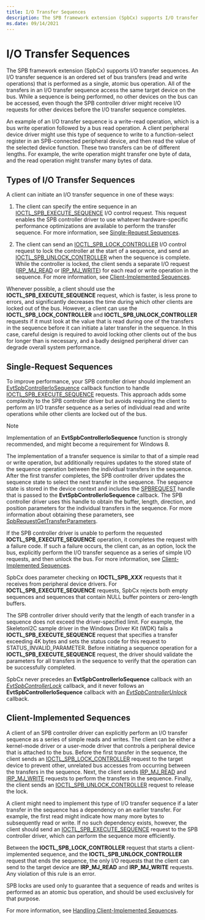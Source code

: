 ```yaml
---
title: I/O Transfer Sequences
description: The SPB framework extension (SpbCx) supports I/O transfer sequences.
ms.date: 09/14/2021
---
```


# I/O Transfer Sequences

The SPB framework extension (SpbCx) supports I/O transfer sequences. An I/O transfer sequence is an ordered set of bus transfers (read and write operations) that is performed as a single, atomic bus operation. All of the transfers in an I/O transfer sequence access the same target device on the bus. While a sequence is being performed, no other devices on the bus can be accessed, even though the SPB controller driver might receive I/O requests for other devices before the I/O transfer sequence completes.

An example of an I/O transfer sequence is a write-read operation, which is a bus write operation followed by a bus read operation. A client peripheral device driver might use this type of sequence to write to a function-select register in an SPB-connected peripheral device, and then read the value of the selected device function. These two transfers can be of different lengths. For example, the write operation might transfer one byte of data, and the read operation might transfer many bytes of data.

## Types of I/O Transfer Sequences

A client can initiate an I/O transfer sequence in one of these ways:

1. The client can specify the entire sequence in an [IOCTL_SPB_EXECUTE_SEQUENCE](./spb-ioctls.md#ioctl_spb_execute_sequence-control-code) I/O control request. This request enables the SPB controller driver to use whatever hardware-specific performance optimizations are available to perform the transfer sequence. For more information, see [Single-Request Sequences](#single-request-sequences).

1. The client can send an [IOCTL_SPB_LOCK_CONTROLLER](./spb-ioctls.md#ioctl_spb_lock_controller-control-code) I/O control request to lock the controller at the start of a sequence, and send an [IOCTL_SPB_UNLOCK_CONTROLLER](./spb-ioctls.md#ioctl_spb_unlock_controller-control-code) when the sequence is complete. While the controller is locked, the client sends a separate I/O request ([IRP_MJ_READ](../kernel/irp-mj-read.md) or [IRP_MJ_WRITE](../kernel/irp-mj-write.md)) for each read or write operation in the sequence. For more information, see [Client-Implemented Sequences](#client-implemented-sequences).

Whenever possible, a client should use the **IOCTL_SPB_EXECUTE_SEQUENCE** request, which is faster, is less prone to errors, and significantly decreases the time during which other clients are locked out of the bus. However, a client can use the **IOCTL_SPB_LOCK_CONTROLLER** and **IOCTL_SPB_UNLOCK_CONTROLLER** requests if it must look at the value that is read during one of the transfers in the sequence before it can initiate a later transfer in the sequence. In this case, careful design is required to avoid locking other clients out of the bus for longer than is necessary, and a badly designed peripheral driver can degrade overall system performance.

## Single-Request Sequences

To improve performance, your SPB controller driver should implement an [EvtSpbControllerIoSequence](/windows-hardware/drivers/ddi/spbcx/nc-spbcx-evt_spb_controller_sequence) callback function to handle [IOCTL_SPB_EXECUTE_SEQUENCE](./spb-ioctls.md#ioctl_spb_execute_sequence-control-code) requests. This approach adds some complexity to the SPB controller driver but avoids requiring the client to perform an I/O transfer sequence as a series of individual read and write operations while other clients are locked out of the bus.

> [!NOTE]
> Implementation of an **EvtSpbControllerIoSequence** function is strongly recommended, and might become a requirement for Windows 8.

 The implementation of a transfer sequence is similar to that of a simple read or write operation, but additionally requires updates to the stored state of the sequence operation between the individual transfers in the sequence. After the first transfer completes, the SPB controller driver updates the sequence state to select the next transfer in the sequence. The sequence state is stored in the device context and includes the [SPBREQUEST](./spbcx-object-handles.md) handle that is passed to the **EvtSpbControllerIoSequence** callback. The SPB controller driver uses this handle to obtain the buffer, length, direction, and position parameters for the individual transfers in the sequence. For more information about obtaining these parameters, see [SpbRequestGetTransferParameters](/windows-hardware/drivers/ddi/spbcx/nf-spbcx-spbrequestgettransferparameters).

If the SPB controller driver is unable to perform the requested **IOCTL_SPB_EXECUTE_SEQUENCE** operation, it completes the request with a failure code. If such a failure occurs, the client can, as an option, lock the bus, explicitly perform the I/O transfer sequence as a series of simple I/O requests, and then unlock the bus. For more information, see [Client-Implemented Sequences](#client-implemented-sequences).

SpbCx does parameter checking on **IOCTL_SPB_*XXX*** requests that it receives from peripheral device drivers. For **IOCTL_SPB_EXECUTE_SEQUENCE** requests, SpbCx rejects both empty sequences and sequences that contain NULL buffer pointers or zero-length buffers.

The SPB controller driver should verify that the length of each transfer in a sequence does not exceed the driver-specified limit. For example, the SkeletonI2C sample driver in the Windows Driver Kit (WDK) fails a **IOCTL_SPB_EXECUTE_SEQUENCE** request that specifies a transfer exceeding 4K bytes and sets the status code for this request to STATUS_INVALID_PARAMETER. Before initiating a sequence operation for a **IOCTL_SPB_EXECUTE_SEQUENCE** request, the driver should validate the parameters for all transfers in the sequence to verify that the operation can be successfully completed.

SpbCx never precedes an **EvtSpbControllerIoSequence** callback with an [*EvtSpbControllerLock*](/windows-hardware/drivers/ddi/spbcx/nc-spbcx-evt_spb_controller_lock) callback, and it never follows an **EvtSpbControllerIoSequence** callback with an [*EvtSpbControllerUnlock*](/windows-hardware/drivers/ddi/spbcx/nc-spbcx-evt_spb_controller_lock) callback.

## Client-Implemented Sequences

A client of an SPB controller driver can explicitly perform an I/O transfer sequence as a series of simple reads and writes. The client can be either a kernel-mode driver or a user-mode driver that controls a peripheral device that is attached to the bus. Before the first transfer in the sequence, the client sends an [IOCTL_SPB_LOCK_CONTROLLER](./spb-ioctls.md#ioctl_spb_lock_controller-control-code) request to the target device to prevent other, unrelated bus accesses from occurring between the transfers in the sequence. Next, the client sends [IRP_MJ_READ](../kernel/irp-mj-read.md) and [IRP_MJ_WRITE](../kernel/irp-mj-write.md) requests to perform the transfers in the sequence. Finally, the client sends an [IOCTL_SPB_UNLOCK_CONTROLLER](./spb-ioctls.md#ioctl_spb_unlock_controller-control-code) request to release the lock.

A client might need to implement this type of I/O transfer sequence if a later transfer in the sequence has a dependency on an earlier transfer. For example, the first read might indicate how many more bytes to subsequently read or write. If no such dependency exists, however, the client should send an [IOCTL_SPB_EXECUTE_SEQUENCE](./spb-ioctls.md#ioctl_spb_execute_sequence-control-code) request to the SPB controller driver, which can perform the sequence more efficiently.

Between the **IOCTL_SPB_LOCK_CONTROLLER** request that starts a client-implemented sequence, and the **IOCTL_SPB_UNLOCK_CONTROLLER** request that ends the sequence, the only I/O requests that the client can send to the target device are **IRP_MJ_READ** and **IRP_MJ_WRITE** requests. Any violation of this rule is an error.

SPB locks are used only to guarantee that a sequence of reads and writes is performed as an atomic bus operation, and should be used exclusively for that purpose.

For more information, see [Handling Client-Implemented Sequences](./handling-client-implemented-sequences.md).
